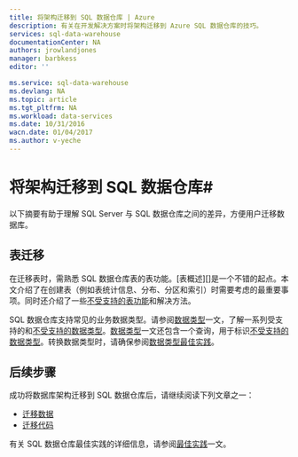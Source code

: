 ```yaml
---
title: 将架构迁移到 SQL 数据仓库 | Azure
description: 有关在开发解决方案时将架构迁移到 Azure SQL 数据仓库的技巧。
services: sql-data-warehouse
documentationCenter: NA
authors: jrowlandjones
manager: barbkess
editor: ''

ms.service: sql-data-warehouse
ms.devlang: NA
ms.topic: article
ms.tgt_pltfrm: NA
ms.workload: data-services
ms.date: 10/31/2016
wacn.date: 01/04/2017
ms.author: v-yeche
---
```


# 将架构迁移到 SQL 数据仓库#
以下摘要有助于理解 SQL Server 与 SQL 数据仓库之间的差异，方便用户迁移数据库。

## 表迁移

在迁移表时，需熟悉 SQL 数据仓库表的表功能。[表概述][]是一个不错的起点。本文介绍了在创建表（例如表统计信息、分布、分区和索引）时需要考虑的最重要事项。同时还介绍了一些[不受支持的表功能][]和解决方法。

SQL 数据仓库支持常见的业务数据类型。请参阅[数据类型][]一文，了解一系列受支持的和[不受支持的数据类型][]。[数据类型][]一文还包含一个查询，用于标识[不受支持的数据类型][]。转换数据类型时，请确保参阅[数据类型最佳实践][]。

## 后续步骤
成功将数据库架构迁移到 SQL 数据仓库后，请继续阅读下列文章之一：

- [迁移数据][]
- [迁移代码][]

有关 SQL 数据仓库最佳实践的详细信息，请参阅[最佳实践][]一文。

<!--Image references-->

<!--Article references-->
[迁移代码]: ./sql-data-warehouse-migrate-code.md
[迁移数据]: ./sql-data-warehouse-migrate-data.md
[最佳实践]: ./sql-data-warehouse-best-practices.md
[development overview]: ./sql-data-warehouse-overview-develop.md
[不受支持的表功能]: ./sql-data-warehouse-tables-overview.md
[数据类型]: ./sql-data-warehouse-tables-data-types.md
[不受支持的数据类型]: ./sql-data-warehouse-tables-data-types.md
[数据类型最佳实践]: ./sql-data-warehouse-tables-data-types.md

<!--MSDN references-->

<!--Other Web references-->

<!---HONumber=Mooncake_Quality_Review_0104_2017-->